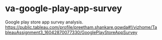 # va-google-play-app-survey
Google play store app survey analysis.
<br>
https://public.tableau.com/profile/preetham.shankare.gowda#!/vizhome/TableauAssignment3_16042870077330/GooglePlayStoreAppSurvey

